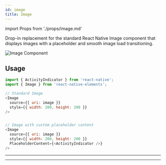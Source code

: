 ```yaml
---
id: image
title: Image
---
```


import Props from './props/image.md'

Drop-in replacement for the standard React Native Image component that displays
images with a placeholder and smooth image load transitioning.

<div class="component-preview component-preview--single margin-none">
  <img src="https://user-images.githubusercontent.com/5962998/48658581-f4170a00-ea1a-11e8-866c-df4f42f21947.gif" alt="Image Component" />
</div>

## Usage

```js
import { ActivityIndicator } from 'react-native';
import { Image } from 'react-native-elements';

// Standard Image
<Image
  source={{ uri: image }}
  style={{ width: 200, height: 200 }}
/>


// Image with custom placeholder content
<Image
  source={{ uri: image }}
  style={{ width: 200, height: 200 }}
  PlaceholderContent={<ActivityIndicator />}
/>
```

---

<Props />

---
